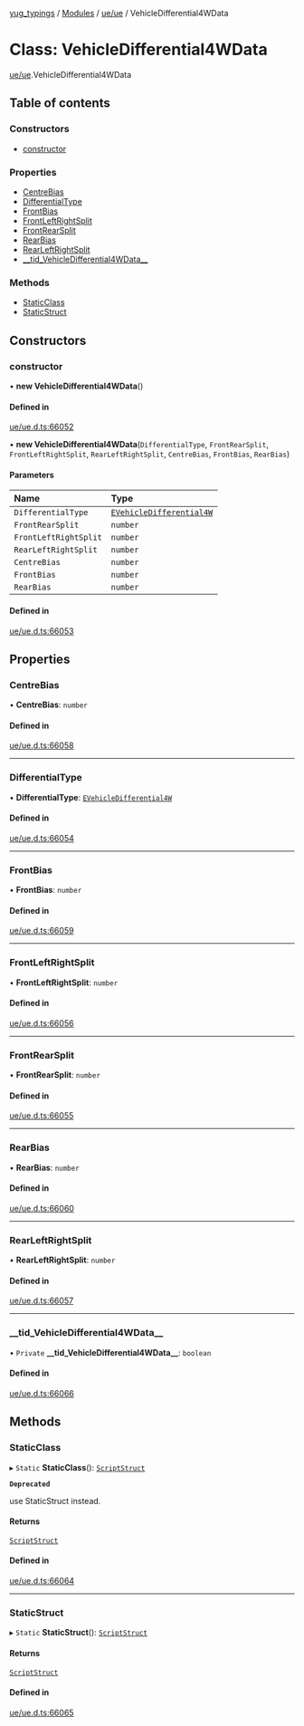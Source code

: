 [yug_typings](../README.md) / [Modules](../modules.md) / [ue/ue](../modules/ue_ue.md) / VehicleDifferential4WData

# Class: VehicleDifferential4WData

[ue/ue](../modules/ue_ue.md).VehicleDifferential4WData

## Table of contents

### Constructors

- [constructor](ue_ue.VehicleDifferential4WData.md#constructor)

### Properties

- [CentreBias](ue_ue.VehicleDifferential4WData.md#centrebias)
- [DifferentialType](ue_ue.VehicleDifferential4WData.md#differentialtype)
- [FrontBias](ue_ue.VehicleDifferential4WData.md#frontbias)
- [FrontLeftRightSplit](ue_ue.VehicleDifferential4WData.md#frontleftrightsplit)
- [FrontRearSplit](ue_ue.VehicleDifferential4WData.md#frontrearsplit)
- [RearBias](ue_ue.VehicleDifferential4WData.md#rearbias)
- [RearLeftRightSplit](ue_ue.VehicleDifferential4WData.md#rearleftrightsplit)
- [\_\_tid\_VehicleDifferential4WData\_\_](ue_ue.VehicleDifferential4WData.md#__tid_vehicledifferential4wdata__)

### Methods

- [StaticClass](ue_ue.VehicleDifferential4WData.md#staticclass)
- [StaticStruct](ue_ue.VehicleDifferential4WData.md#staticstruct)

## Constructors

### constructor

• **new VehicleDifferential4WData**()

#### Defined in

[ue/ue.d.ts:66052](https://github.com/YugMetaverse/yug_typings/blob/25cad34/ue/ue.d.ts#L66052)

• **new VehicleDifferential4WData**(`DifferentialType`, `FrontRearSplit`, `FrontLeftRightSplit`, `RearLeftRightSplit`, `CentreBias`, `FrontBias`, `RearBias`)

#### Parameters

| Name | Type |
| :------ | :------ |
| `DifferentialType` | [`EVehicleDifferential4W`](../enums/ue_ue.EVehicleDifferential4W.md) |
| `FrontRearSplit` | `number` |
| `FrontLeftRightSplit` | `number` |
| `RearLeftRightSplit` | `number` |
| `CentreBias` | `number` |
| `FrontBias` | `number` |
| `RearBias` | `number` |

#### Defined in

[ue/ue.d.ts:66053](https://github.com/YugMetaverse/yug_typings/blob/25cad34/ue/ue.d.ts#L66053)

## Properties

### CentreBias

• **CentreBias**: `number`

#### Defined in

[ue/ue.d.ts:66058](https://github.com/YugMetaverse/yug_typings/blob/25cad34/ue/ue.d.ts#L66058)

___

### DifferentialType

• **DifferentialType**: [`EVehicleDifferential4W`](../enums/ue_ue.EVehicleDifferential4W.md)

#### Defined in

[ue/ue.d.ts:66054](https://github.com/YugMetaverse/yug_typings/blob/25cad34/ue/ue.d.ts#L66054)

___

### FrontBias

• **FrontBias**: `number`

#### Defined in

[ue/ue.d.ts:66059](https://github.com/YugMetaverse/yug_typings/blob/25cad34/ue/ue.d.ts#L66059)

___

### FrontLeftRightSplit

• **FrontLeftRightSplit**: `number`

#### Defined in

[ue/ue.d.ts:66056](https://github.com/YugMetaverse/yug_typings/blob/25cad34/ue/ue.d.ts#L66056)

___

### FrontRearSplit

• **FrontRearSplit**: `number`

#### Defined in

[ue/ue.d.ts:66055](https://github.com/YugMetaverse/yug_typings/blob/25cad34/ue/ue.d.ts#L66055)

___

### RearBias

• **RearBias**: `number`

#### Defined in

[ue/ue.d.ts:66060](https://github.com/YugMetaverse/yug_typings/blob/25cad34/ue/ue.d.ts#L66060)

___

### RearLeftRightSplit

• **RearLeftRightSplit**: `number`

#### Defined in

[ue/ue.d.ts:66057](https://github.com/YugMetaverse/yug_typings/blob/25cad34/ue/ue.d.ts#L66057)

___

### \_\_tid\_VehicleDifferential4WData\_\_

• `Private` **\_\_tid\_VehicleDifferential4WData\_\_**: `boolean`

#### Defined in

[ue/ue.d.ts:66066](https://github.com/YugMetaverse/yug_typings/blob/25cad34/ue/ue.d.ts#L66066)

## Methods

### StaticClass

▸ `Static` **StaticClass**(): [`ScriptStruct`](ue_ue.ScriptStruct.md)

**`Deprecated`**

use StaticStruct instead.

#### Returns

[`ScriptStruct`](ue_ue.ScriptStruct.md)

#### Defined in

[ue/ue.d.ts:66064](https://github.com/YugMetaverse/yug_typings/blob/25cad34/ue/ue.d.ts#L66064)

___

### StaticStruct

▸ `Static` **StaticStruct**(): [`ScriptStruct`](ue_ue.ScriptStruct.md)

#### Returns

[`ScriptStruct`](ue_ue.ScriptStruct.md)

#### Defined in

[ue/ue.d.ts:66065](https://github.com/YugMetaverse/yug_typings/blob/25cad34/ue/ue.d.ts#L66065)
